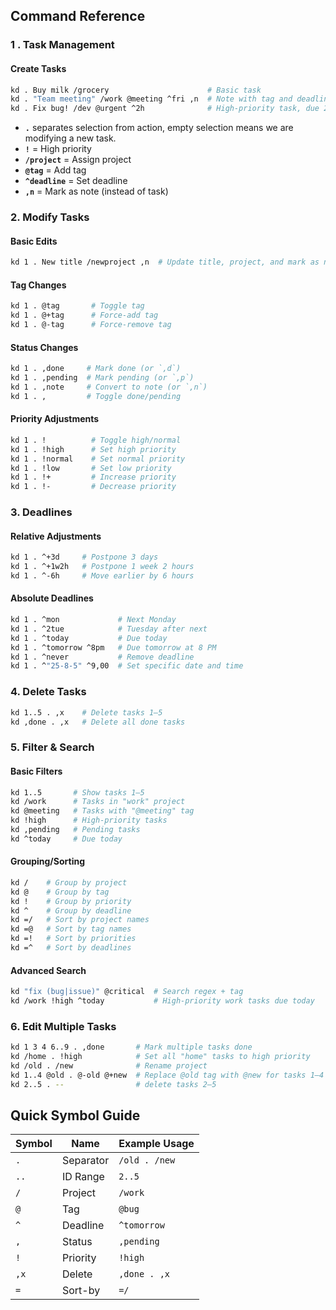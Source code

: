 ## **Command Reference**

### **1 . Task Management**

#### **Create Tasks**
```bash
kd . Buy milk /grocery                      # Basic task
kd . "Team meeting" /work @meeting ^fri ,n  # Note with tag and deadline
kd . Fix bug! /dev @urgent ^2h              # High-priority task, due 2 hours from now
```
- **`.`** separates selection from action,
  empty selection means we are modifying a new task.
- **`!`** = High priority
- **`/project`** = Assign project
- **`@tag`** = Add tag
- **`^deadline`** = Set deadline
- **`,n`** = Mark as note (instead of task)

### **2. Modify Tasks**
#### **Basic Edits**
```bash
kd 1 . New title /newproject ,n  # Update title, project, and mark as note for task 1
```
#### Tag Changes
```bash
kd 1 . @tag       # Toggle tag
kd 1 . @+tag      # Force-add tag
kd 1 . @-tag      # Force-remove tag
```
#### **Status Changes**
```bash
kd 1 . ,done     # Mark done (or `,d`)
kd 1 . ,pending  # Mark pending (or `,p`)
kd 1 . ,note     # Convert to note (or `,n`)
kd 1 . ,         # Toggle done/pending
```
#### **Priority Adjustments**
```bash
kd 1 . !          # Toggle high/normal
kd 1 . !high      # Set high priority
kd 1 . !normal    # Set normal priority
kd 1 . !low       # Set low priority
kd 1 . !+         # Increase priority
kd 1 . !-         # Decrease priority
```

### **3. Deadlines**
#### **Relative Adjustments**
```bash
kd 1 . ^+3d     # Postpone 3 days
kd 1 . ^+1w2h   # Postpone 1 week 2 hours
kd 1 . ^-6h     # Move earlier by 6 hours
```
#### **Absolute Deadlines**
```bash
kd 1 . ^mon             # Next Monday
kd 1 . ^2tue            # Tuesday after next
kd 1 . ^today           # Due today
kd 1 . ^tomorrow ^8pm   # Due tomorrow at 8 PM
kd 1 . ^never           # Remove deadline
kd 1 . ^"25-8-5" ^9,00  # Set specific date and time
```

### **4. Delete Tasks**
```bash
kd 1..5 . ,x    # Delete tasks 1–5
kd ,done . ,x   # Delete all done tasks
```

### **5. Filter & Search**
#### **Basic Filters**
```bash
kd 1..5       # Show tasks 1–5
kd /work      # Tasks in "work" project
kd @meeting   # Tasks with "@meeting" tag
kd !high      # High-priority tasks
kd ,pending   # Pending tasks
kd ^today     # Due today
```
#### **Grouping/Sorting**
```bash
kd /    # Group by project
kd @    # Group by tag
kd !    # Group by priority
kd ^    # Group by deadline
kd =/   # Sort by project names
kd =@   # Sort by tag names
kd =!   # Sort by priorities
kd =^   # Sort by deadlines
```
#### **Advanced Search**
```bash
kd "fix (bug|issue)" @critical  # Search regex + tag
kd /work !high ^today           # High-priority work tasks due today
```

### **6. Edit Multiple Tasks**
```bash
kd 1 3 4 6..9 . ,done       # Mark multiple tasks done
kd /home . !high            # Set all "home" tasks to high priority
kd /old . /new              # Rename project
kd 1..4 @old . @-old @+new  # Replace @old tag with @new for tasks 1–4 with title starting with "fix" and has tag "@old"
kd 2..5 . --                # delete tasks 2–5
```

## **Quick Symbol Guide**

| Symbol | Name      | Example Usage   |
|--------|-----------|-----------------|
| `.`    | Separator | `/old . /new`   |
| `..`   | ID Range  | `2..5`          |
| `/`    | Project   | `/work`         |
| `@`    | Tag       | `@bug`          |
| `^`    | Deadline  | `^tomorrow`     |
| `,`    | Status    | `,pending`      |
| `!`    | Priority  | `!high`         |
| `,x`   | Delete    | `,done . ,x`    |
| `=`    | Sort-by   | `=/`            |

